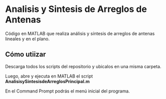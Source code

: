 # Analisis y Sintesis de Arreglos de Antenas
Código en MATLAB que realiza análisis y síntesis de arreglos de antenas lineales y en el plano.

## Cómo utiizar

Descarga todos los scripts del repositorio y ubicalos en una misma carpeta.

Luego, abre y ejecuta en MATLAB el script **AnalisisySintesisdeArreglosPrincipal.m**

En el Command Prompt podrás el menú inicial del programa.
